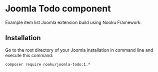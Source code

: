 Joomla Todo component
=====================

Example item list Joomla extension build using Nooku Framework.

## Installation

Go to the root directory of your Joomla installation in command line and execute this command:

```
composer require nooku/joomla-todo:1.*
```